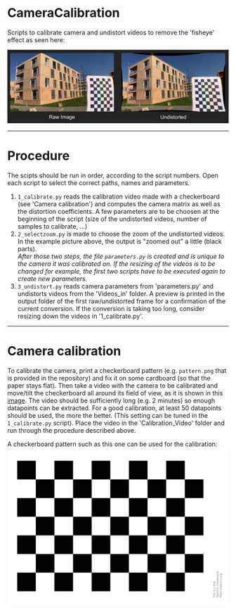 # CameraCalibration
Scripts to calibrate camera and undistort videos to remove the 'fisheye' effect as seen here:

![picture](Example.png)

---

# Procedure
The scipts should be run in order, according to the script numbers. Open each script to select the correct paths, names and parameters.

1. `1_calibrate.py` reads the calibration video made with a checkerboard (see 'Camera calibration') and computes the camera matrix as well as the distortion coefficients. A few parameters are to be choosen at the beginning of the script (size of the undistorted videos, number of samples to calibrate, ...)
2. `2_selectzoom.py` is made to choose the zoom of the undistorted videos. In the example picture above, the output is "zoomed out" a little (black parts).\
*After those two steps, the file `parameters.py` is created and is unique to the camera it was calibrated on. If the resizing of the videos is to be changed for example, the first two scripts have to be executed again to create new parameters.*
3. `3_undistort.py` reads camera parameters from 'parameters.py' and undistorts videos from the 'Videos_in' folder. A preview is printed in the output folder of the first raw/undistorted frame for a confirmation of the current conversion. If the conversion is taking too long, consider resizing down the videos in '1_calibrate.py'.

---

# Camera calibration

To calibrate the camera, print a checkerboard pattern (e.g. `pattern.png` that is provided in the repository) and fix it on some cardboard (so that the paper stays flat). Then take a video with the camera to be calibrated and move/tilt the checkerboard all around its field of view, as it is shown in this [image](https://kr.mathworks.com/help/vision/ug/cameracalibrator_fov2.png). The video should be sufficiently long (e.g. 2 minutes) so enough datapoints can be extracted. For a good calibration, at least 50 datapoints should be used, the more the better. (This setting can be tuned in the `1_calibrate.py` script). Place the video in the 'Calibration_Video' folder and run through the procedure described above.

A checkerboard pattern such as this one can be used for the calibration:
![picture](pattern.png)




